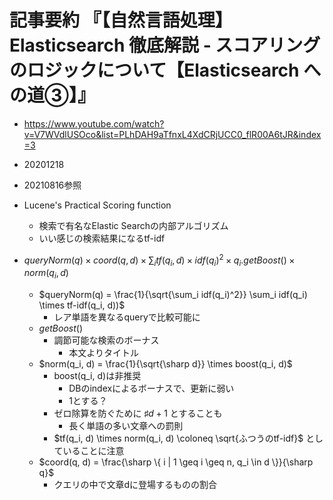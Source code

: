 <!-- tex script for md -->
<script type="text/javascript" async src="https://cdnjs.cloudflare.com/ajax/libs/mathjax/2.7.7/MathJax.js?config=TeX-MML-AM_CHTML">
</script>
<script type="text/x-mathjax-config">
 MathJax.Hub.Config({
 tex2jax: {
 inlineMath: [['$', '$'] ],
 displayMath: [ ['$$','$$'], ["\\[","\\]"] ]
 }
 });
</script>

# 記事要約 『【自然言語処理】Elasticsearch 徹底解説 - スコアリングのロジックについて【Elasticsearch への道③】』

- https://www.youtube.com/watch?v=V7WVdlUSOco&list=PLhDAH9aTfnxL4XdCRjUCC0_flR00A6tJR&index=3
- 20201218
- 20210816参照

- Lucene's Practical Scoring function
    - 検索で有名なElastic Searchの内部アルゴリズム
    - いい感じの検索結果になるtf-idf
- $queryNorm(q) \times coord(q, d) \times \sum_i{tf(q_i, d) \times idf(q_i)^2 \times q_i.getBoost() \times norm(q_i, d)}$
    - $queryNorm(q) = \frac{1}{\sqrt{\sum_i idf(q_i)^2}} \sum_i idf(q_i) \times tf-idf(q_i, d))$
        - レア単語を異なるqueryで比較可能に
    - $getBoost()$
        - 調節可能な検索のボーナス
            - 本文よりタイトル
    - $norm(q_i, d) = \frac{1}{\sqrt{\sharp d}} \times boost(q_i, d)$
        - boost(q_i, d)は非推奨
            - DBのindexによるボーナスで、更新に弱い
            - 1とする？
        - ゼロ除算を防ぐために $\sharp d + 1$ とすることも
            - 長く単語の多い文章への罰則
        - $tf(q_i, d) \times norm(q_i, d) \coloneq \sqrt{ふつうのtf-idf}$ としていることに注意
    - $coord(q, d) = \frac{\sharp \{ i | 1 \geq i \geq n, q_i \in d \}}{\sharp q}$
        - クエリの中で文章dに登場するものの割合
